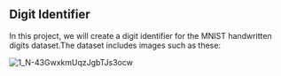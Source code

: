 ## Digit Identifier
In this project, we will create a digit identifier for the MNIST handwritten digits dataset.The dataset includes images such as these:

![1_N-43GwxkmUqzJgbTJs3ocw](https://user-images.githubusercontent.com/108029475/176959309-576deb32-d3cc-4c40-89a5-327601c5afc2.png)

